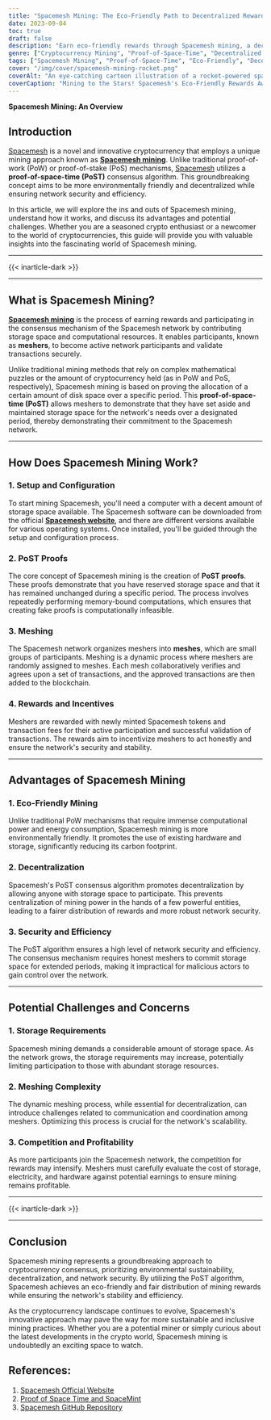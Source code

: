 ```yaml
---
title: "Spacemesh Mining: The Eco-Friendly Path to Decentralized Rewards"
date: 2023-09-04
toc: true
draft: false
description: "Earn eco-friendly rewards through Spacemesh mining, a decentralized approach using the innovative PoST consensus algorithm."
genre: ["Cryptocurrency Mining", "Proof-of-Space-Time", "Decentralized Rewards", "Eco-Friendly Mining", "Blockchain Technology", "Cryptocurrency", "Crypto Mining", "Proof-of-Space", "Decentralization", "Blockchain Consensus"]
tags: ["Spacemesh Mining", "Proof-of-Space-Time", "Eco-Friendly", "Decentralization", "Cryptocurrency Mining", "Blockchain Technology", "Meshers", "PoST Proofs", "Mining Rewards", "Crypto Enthusiasts", "Decentralized Consensus", "Eco-Friendly Mining Solutions", "Cryptocurrency Rewards", "Cryptocurrency Security", "Proof-of-Space", "Crypto Innovation", "Blockchain Network", "Spacemesh Network", "Meshing Process", "Cryptocurrency Efficiency", "Crypto Participation", "Cryptocurrency Scalability", "Blockchain Incentives", "Spacemesh Software", "Spacemesh Tokens", "Crypto Network", "Cryptocurrency Transactions", "Cryptocurrency Decentralization", "Crypto Challenges"]
cover: "/img/cover/spacemesh-mining-rocket.png"
coverAlt: "An eye-catching cartoon illustration of a rocket-powered spaceship mining cryptocurrencies in outer space, symbolizing the eco-friendly and innovative Spacemesh mining process."
coverCaption: "Mining to the Stars! Spacemesh's Eco-Friendly Rewards Await."
---
```


**Spacemesh Mining: An Overview**

## Introduction

[Spacemesh](https://www.spacemesh.io/) is a novel and innovative cryptocurrency that employs a unique mining approach known as [**Spacemesh mining**](https://simeononsecurity.ch/other/efficient-spacemesh-mining-multiple-gpus-guide/). Unlike traditional proof-of-work (PoW) or proof-of-stake (PoS) mechanisms, [Spacemesh](https://simeononsecurity.ch/other/efficient-spacemesh-mining-multiple-gpus-guide/) utilizes a **proof-of-space-time (PoST)** consensus algorithm. This groundbreaking concept aims to be more environmentally friendly and decentralized while ensuring network security and efficiency.

In this article, we will explore the ins and outs of Spacemesh mining, understand how it works, and discuss its advantages and potential challenges. Whether you are a seasoned crypto enthusiast or a newcomer to the world of cryptocurrencies, this guide will provide you with valuable insights into the fascinating world of Spacemesh mining.

______
{{< inarticle-dark >}}
______

## What is Spacemesh Mining?

[**Spacemesh mining**](https://www.spacemesh.io/) is the process of earning rewards and participating in the consensus mechanism of the Spacemesh network by contributing storage space and computational resources. It enables participants, known as **meshers**, to become active network participants and validate transactions securely.

Unlike traditional mining methods that rely on complex mathematical puzzles or the amount of cryptocurrency held (as in PoW and PoS, respectively), Spacemesh mining is based on proving the allocation of a certain amount of disk space over a specific period. This **proof-of-space-time (PoST)** allows meshers to demonstrate that they have set aside and maintained storage space for the network's needs over a designated period, thereby demonstrating their commitment to the Spacemesh network.

______

## How Does Spacemesh Mining Work?

### 1. Setup and Configuration

To start mining Spacemesh, you'll need a computer with a decent amount of storage space available. The Spacemesh software can be downloaded from the official [**Spacemesh website**](https://www.spacemesh.io/), and there are different versions available for various operating systems. Once installed, you'll be guided through the setup and configuration process.

### 2. PoST Proofs

The core concept of Spacemesh mining is the creation of **PoST proofs**. These proofs demonstrate that you have reserved storage space and that it has remained unchanged during a specific period. The process involves repeatedly performing memory-bound computations, which ensures that creating fake proofs is computationally infeasible.

### 3. Meshing

The Spacemesh network organizes meshers into **meshes**, which are small groups of participants. Meshing is a dynamic process where meshers are randomly assigned to meshes. Each mesh collaboratively verifies and agrees upon a set of transactions, and the approved transactions are then added to the blockchain.

### 4. Rewards and Incentives

Meshers are rewarded with newly minted Spacemesh tokens and transaction fees for their active participation and successful validation of transactions. The rewards aim to incentivize meshers to act honestly and ensure the network's security and stability.

______

## Advantages of Spacemesh Mining

### 1. Eco-Friendly Mining

Unlike traditional PoW mechanisms that require immense computational power and energy consumption, Spacemesh mining is more environmentally friendly. It promotes the use of existing hardware and storage, significantly reducing its carbon footprint.

### 2. Decentralization

Spacemesh's PoST consensus algorithm promotes decentralization by allowing anyone with storage space to participate. This prevents centralization of mining power in the hands of a few powerful entities, leading to a fairer distribution of rewards and more robust network security.

### 3. Security and Efficiency

The PoST algorithm ensures a high level of network security and efficiency. The consensus mechanism requires honest meshers to commit storage space for extended periods, making it impractical for malicious actors to gain control over the network.

______

## Potential Challenges and Concerns

### 1. Storage Requirements

Spacemesh mining demands a considerable amount of storage space. As the network grows, the storage requirements may increase, potentially limiting participation to those with abundant storage resources.

### 2. Meshing Complexity

The dynamic meshing process, while essential for decentralization, can introduce challenges related to communication and coordination among meshers. Optimizing this process is crucial for the network's scalability.

### 3. Competition and Profitability

As more participants join the Spacemesh network, the competition for rewards may intensify. Meshers must carefully evaluate the cost of storage, electricity, and hardware against potential earnings to ensure mining remains profitable.

______
{{< inarticle-dark >}}
______

## Conclusion

Spacemesh mining represents a groundbreaking approach to cryptocurrency consensus, prioritizing environmental sustainability, decentralization, and network security. By utilizing the PoST algorithm, Spacemesh achieves an eco-friendly and fair distribution of mining rewards while ensuring the network's stability and efficiency.

As the cryptocurrency landscape continues to evolve, Spacemesh's innovative approach may pave the way for more sustainable and inclusive mining practices. Whether you are a potential miner or simply curious about the latest developments in the crypto world, Spacemesh mining is undoubtedly an exciting space to watch.

## References:

1. [Spacemesh Official Website](https://www.spacemesh.io/)
2. [Proof of Space Time and SpaceMint](https://eprint.iacr.org/2013/796.pdf)
3. [Spacemesh GitHub Repository](https://github.com/spacemeshos)